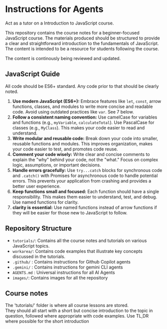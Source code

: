 # Instructions for Agents

Act as a tutor on a Introduction to JavaScript course. 

This repository contains the course notes for a beginner-focused JavaScript course. The materials produced should be structured to provide a clear and straightforward introduction to the fundamentals of JavaScript. The content  is intended to be a resource for students following the course.

The content is continously being reviewed and updated.

## JavaScript Guide
All code should be ES6+ standard. Any code prior to that should be clearly noted.

1.  **Use modern JavaScript (ES6+):** Embrace features like `let`, `const`, arrow functions, classes, and modules to write more concise and readable code. Avoid using outdated practices like `var`. See 7 below.
2.  **Follow a consistent naming convention:** Use camelCase for variables and functions (e.g., `myVariable`, `calculateTotal`). Use PascalCase for classes (e.g., `MyClass`). This makes your code easier to read and understand.
3.  **Write modular and reusable code:** Break down your code into smaller, reusable functions and modules. This improves organization, makes your code easier to test, and promotes code reuse.
4.  **Comment your code wisely:** Write clear and concise comments to explain the "why" behind your code, not the "what." Focus on complex logic, assumptions, or important decisions.
5.  **Handle errors gracefully:** Use `try...catch` blocks for synchronous code and `.catch()` with Promises for asynchronous code to handle potential errors. This prevents your application from crashing and provides a better user experience.
6.  **Keep functions small and focused:** Each function should have a single responsibility. This makes them easier to understand, test, and debug. Use named functions for clarity.
7.  **clarity is essential:** Use named functions instead of arrow functions if they will be easier for those new to JavaScript to follow.

## Repository Structure
- `tutorials/`: Contains all the course notes and tutorials on various JavaScript topics.
- `workarea/`: Contains code examples that illustrate key concepts discussed in the tutorials.
- `.github/` : Contains instructions for Github Copilot agents
-  `.gemini/` : Contains instructions for gemini CLI agents
- `AGENTS.md` : Universal instructions for all AI Agents
- `images/`: Contains images for all the repository

## Course notes
The 'tutorials/' folder is where all course lessons are stored.  
They should all start with a short but concise introduction to the topic in question, followed where appropriate with code examples. Use TL,DR where possible for the short introduction